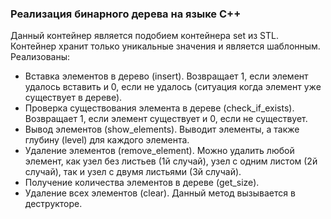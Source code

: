 ### Реализация бинарного дерева на языке C++  
Данный контейнер является подобием контейнера set из STL. Контейнер хранит только уникальные значения и является шаблонным.  
Реализованы:  
* Вставка элементов в дерево (insert). Возвращает 1, если элемент удалось вставить и 0, если не удалось (ситуация когда элемент уже существует в дереве).  
* Проверка существования элемента в дереве (check_if_exists). Возвращает 1, если элемент существует и 0, если не существует.  
* Вывод элементов (show_elements). Выводит элементы, а также глубину (level) для каждого элемента.  
* Удаление элементов (remove_element). Можно удалить любой элемент, как узел без листьев (1й случай), узел с одним листом (2й случай), так и узел с двумя листьями (3й случай).  
* Получение количества элементов в дереве (get_size).
* Удаление всех элементов (clear). Данный метод вызывается в деструкторе.  
